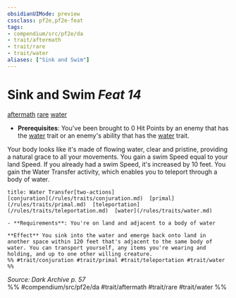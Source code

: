 ```yaml
---
obsidianUIMode: preview
cssclass: pf2e,pf2e-feat
tags:
- compendium/src/pf2e/da
- trait/aftermath
- trait/rare
- trait/water
aliases: ["Sink and Swim"]
---
```

# Sink and Swim  *Feat 14*  
[aftermath](/rules/traits/aftermath-da.md)  [rare](/rules/traits/rare.md)  [water](/rules/traits/water.md)  

- **Prerequisites**: You've been brought to 0 Hit Points by an enemy that has the [water](/rules/traits/water.md) trait or an enemy's ability that has the [water](/rules/traits/water.md) trait.

Your body looks like it's made of flowing water, clear and pristine, providing a natural grace to all your movements. You gain a swim Speed equal to your land Speed. If you already had a swim Speed, it's increased by 10 feet. You gain the Water Transfer activity, which enables you to teleport through a body of water.

```ad-embed-ability
title: Water Transfer[two-actions]
[conjuration](/rules/traits/conjuration.md)  [primal](/rules/traits/primal.md)  [teleportation](/rules/traits/teleportation.md)  [water](/rules/traits/water.md)  

- **Requirements**: You're on land and adjacent to a body of water

**Effect** You sink into the water and emerge back onto land in another space within 120 feet that's adjacent to the same body of water. You can transport yourself, any items you're wearing and holding, and up to one other willing creature.  
%% #trait/conjuration #trait/primal #trait/teleportation #trait/water %%
```

*Source: Dark Archive p. 57*  
%% #compendium/src/pf2e/da #trait/aftermath #trait/rare #trait/water %%